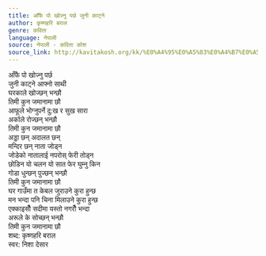 ```yaml
---
title: आँफै पो खोज्नु पर्छ जुनी काट्ने
author: कृष्णहरि बराल
genre: कविता
language: नेपाली
source: नेपाली - कविता कोश
source_link: http://kavitakosh.org/kk/%E0%A4%95%E0%A5%83%E0%A4%B7%E0%A5%8D%E0%A4%A3%E0%A4%B9%E0%A4%B0%E0%A4%BF_%E0%A4%AC%E0%A4%B0%E0%A4%BE%E0%A4%B2
---
```


आँफै पो खोज्नु पर्छ  
जुनी काट्ने आफ्नो साथी  
घरकाले खोज्छन् भन्छौ  
तिमी कुन जमानामा छौ  
आफूले भोग्नुपर्ने दु:ख र सुख सारा  
अर्काले रोज्छन् भन्छौ  
तिमी कुन जमानामा छौ  
अड्डा छन् अदालत छन्  
मन्दिर छन् नाता जोड्न  
जोडेको नातालाई नपरोस् फेरी तोड्न  
छोडिन यो चलन यो सात फेर घुम्नु किन  
गोडा धुन्छन् पुज्छन् भन्छौ  
तिमी कुन जमानामा छौ  
घर गाउँमा त केबल जुराउने कुरा हुन्छ  
मन भन्दा पनि चिना मिलाउने कुरा हुन्छ  
एक्काइसौँ सदीमा यस्तो नगरौँ भन्दा  
अरूले के सोच्छन् भन्छौ  
तिमी कुन जमानामा छौ  
शब्द: कृष्णहरि बराल  
स्वर: निशा देसार
